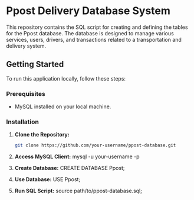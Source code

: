# Ppost Delivery Database System 

This repository contains the SQL script for creating and defining the tables for the Ppost database. The database is designed to manage various services, users, drivers, and transactions related to a transportation and delivery system.

## Getting Started

To run this application locally, follow these steps:

### Prerequisites

- MySQL installed on your local machine.

### Installation

1. **Clone the Repository:**
   ```bash
   git clone https://github.com/your-username/ppost-database.git

2. **Access MySQL Client:**
  mysql -u your-username -p

3. **Create Database:**
  CREATE DATABASE Ppost;

4. **Use Database:**
  USE Ppost;

5. **Run SQL Script:**
   source path/to/ppost-database.sql;

